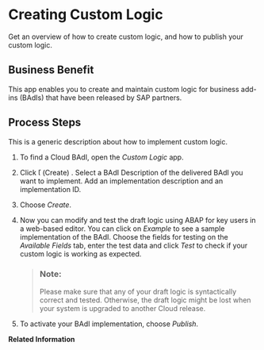 <!-- loioff3abbac89064f4686774be6292831c4 -->

<link rel="stylesheet" type="text/css" href="../css/sap-icons.css"/>

# Creating Custom Logic

Get an overview of how to create custom logic, and how to publish your custom logic.



<a name="loioff3abbac89064f4686774be6292831c4__section_trl_v23_yz"/>

## Business Benefit

This app enables you to create and maintain custom logic for business add-ins \(BAdIs\) that have been released by SAP partners.



<a name="loioff3abbac89064f4686774be6292831c4__section_url_v23_yz"/>

## Process Steps



This is a generic description about how to implement custom logic.

1.  To find a Cloud BAdI, open the *Custom Logic* app.
2.  Click <span class="SAP-icons"></span> \(Create\) . Select a BAdI Description of the delivered BAdI you want to implement. Add an implementation description and an implementation ID.
3.  Choose *Create*.
4.  Now you can modify and test the draft logic using ABAP for key users in a web-based editor. You can click on *Example* to see a sample implementation of the BAdI. Choose the fields for testing on the *Available Fields* tab, enter the test data and click *Test* to check if your custom logic is working as expected.

    > ### Note:  
    > Please make sure that any of your draft logic is syntactically correct and tested. Otherwise, the draft logic might be lost when your system is upgraded to another Cloud release.

5.  To activate your BAdI implementation, choose *Publish*.

**Related Information**  
















